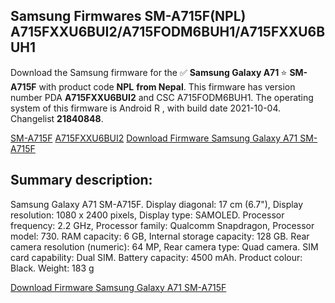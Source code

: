 <h2>Samsung Firmwares SM-A715F(NPL) A715FXXU6BUI2/A715FODM6BUH1/A715FXXU6BUH1</h2>
Download the Samsung firmware for the ✅ <strong>Samsung Galaxy A71 </strong> ⭐ <strong>SM-A715F</strong> with product code <strong>NPL</strong> <strong> from Nepal</strong>. This firmware has version number PDA <strong>A715FXXU6BUI2</strong> and CSC A715FODM6BUH1. The operating system of this firmware is Android R , with build date 2021-10-04. Changelist <strong>21840848</strong>.


[SM-A715F](https://samfirm.shop/samsung/model/SM-A715F)
[A715FXXU6BUI2](https://samfirm.shop/samsung/pda/A715FXXU6BUI2)
[Download Firmware Samsung Galaxy A71 SM-A715F](https://samfirm.shop/samsung/firmware/462270)
<h2>Summary description:</h2>
<p>Samsung Galaxy A71 SM-A715F. Display diagonal: 17 cm (6.7"), Display resolution: 1080 x 2400 pixels, Display type: SAMOLED. Processor frequency: 2.2 GHz, Processor family: Qualcomm Snapdragon, Processor model: 730. RAM capacity: 6 GB, Internal storage capacity: 128 GB. Rear camera resolution (numeric): 64 MP, Rear camera type: Quad camera. SIM card capability: Dual SIM. Battery capacity: 4500 mAh. Product colour: Black. Weight: 183 g</p>


[Download Firmware Samsung Galaxy A71 SM-A715F](https://samfirm.shop/samsung/firmware/462270)
